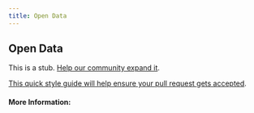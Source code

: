 ```yaml
---
title: Open Data
---
```


## Open Data

This is a stub. [Help our community expand it](https://github.com/freecodecamp/guides/tree/master/src/pages/articles/working-in-tech/open-data/index.md).

[This quick style guide will help ensure your pull request gets accepted](https://github.com/freeCodeCamp/guides/blob/master/README.md).

<!-- The article goes here, in GitHub-flavored Markdown. Feel free to add YouTube videos, images, and CodePen/JSBin embeds  -->

#### More Information:
<!-- Please add any articles you think might be helpful to read before writing the article -->


